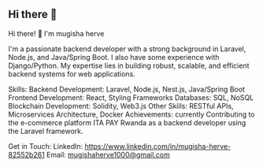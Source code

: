 ## Hi there 👋
Hi there! 👋 I'm mugisha herve

I'm a passionate backend developer with a strong background in Laravel, Node.js, and Java/Spring Boot. I also have some experience with Django/Python. My expertise lies in building robust, scalable, and efficient backend systems for web applications.

Skills:
Backend Development: Laravel, Node.js, Nest.js, Java/Spring Boot
Frontend Development: React, Styling Frameworks
Databases: SQL, NoSQL
Blockchain Development: Solidity, Web3.js
Other Skills: RESTful APIs, Microservices Architecture, Docker
Achievements:
currently Contributing to the e-commerce platform ITA PAY Rwanda as a backend developer using the Laravel framework.

Get in Touch:
LinkedIn: https://www.linkedin.com/in/mugisha-herve-82552b261
Email: mugishaherve1000@gmail.com


<!--
**mugishaherve/mugishaherve** is a ✨ _special_ ✨ repository because its `README.md` (this file) appears on your GitHub profile.

Here are some ideas to get you started:

- 🔭 I’m currently working on ...
- 🌱 I’m currently learning ...
- 👯 I’m looking to collaborate on ...
- 🤔 I’m looking for help with ...
- 💬 Ask me about ...
- 📫 How to reach me: ...
- 😄 Pronouns: ...
- ⚡ Fun fact: ...
-->
